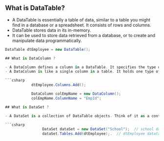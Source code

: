 ## What is DataTable?

- A DataTable is essentially a table of data, similar to a table you might find in a database or a spreadsheet. It consists of rows and columns.
- DataTable stores data in its in-memory.
- It can be used to store data retrieved from a database, or to create and manipulate data programmatically.

```csharp
DataTable dtEmployee = new DataTable();

## What is DataColumn ?

- A DataColumn defines a column in a DataTable. It specifies the type of data that can be stored in that column, such as integers, strings, dates, etc.
- A DataColumn is like a single column in a table. It holds one type of information.

```csharp
            dtEmployee.Columns.Add();

            DataColumn colEmpName = new DataColumn();
            colEmpName.ColumnName = "EmpId";

## What is DataSet ?

- A DataSet is a collection of DataTable objects. Think of it as a container that can hold multiple tables, along with their relationships. A DataSet can represent a complete set of data, including tables, their relations, and constraints.

```csharp
                 DataSet dataSet = new DataSet("School");  // school dataset name
                 dataSet.Tables.Add(dtEmployee);.  // dtEmployee datatable name
